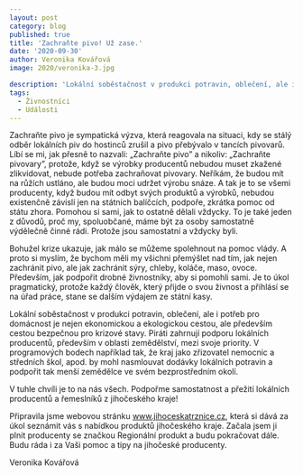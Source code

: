 ```yaml
---
layout: post
category: blog
published: true
title: 'Zachraňte pivo! Už zase.'
date: '2020-09-30'
author: Veronika Kovářová
image: 2020/veronika-3.jpg

description: 'Lokální soběstačnost v produkci potravin, oblečení, ale i potřeb pro domácnost je nejen ekonomickou a ekologickou cestou, ale především cestou bezpečnou pro krizové stavy.'
tags:
  - Živnostníci
  - Události
---
```

Zachraňte pivo je sympatická výzva, která reagovala na situaci, kdy se stálý odběr lokálních piv do hostinců zrušil a pivo přebývalo v tancích pivovarů. 
Líbí se mi, jak přesně to nazvali: „Zachraňte pivo” a nikoliv: „Zachraňte pivovary”, protože, když se výrobky producentů nebudou muset zkažené zlikvidovat, 
nebude potřeba zachraňovat pivovary. Neříkám, že budou mít na růžích ustláno, ale budou moci udržet výrobu snáze. A tak je to se všemi producenty, 
když budou mít odbyt svých produktů a výrobků, nebudou existenčně závislí jen na státních balíčcích, podpoře, zkrátka pomoc od státu zhora. 
Pomohou si sami, jak to ostatně dělali vždycky. To je také jeden z důvodů, proč my, spoluobčané, máme být za osoby samostatně výdělečně činné rádi. 
Protože jsou samostatní a vždycky byli.

Bohužel krize ukazuje, jak málo se můžeme spolehnout na pomoc vlády. A proto si myslím, že bychom měli my všichni přemýšlet nad tím, jak nejen zachránit pivo, 
ale jak zachránit sýry, chleby, koláče, maso, ovoce. Především, jak podpořit drobné živnostníky, aby si pomohli sami. 
Je to úkol pragmatický, protože každý člověk, který přijde o svou živnost a přihlásí se na úřad práce, stane se dalším výdajem ze státní kasy. 

Lokální soběstačnost v produkci potravin, oblečení, ale i potřeb pro domácnost je nejen ekonomickou a ekologickou cestou, ale především cestou bezpečnou 
pro krizové stavy. Piráti zahrnují podporu lokálních producentů, především v oblasti zemědělství, mezi svoje priority. V programových bodech například tak, 
že kraj jako zřizovatel nemocnic a středních škol, apod. by mohl nasmlouvat dodávky lokálních potravin a podpořit tak menší zemědělce ve svém bezprostředním okolí.

V tuhle chvíli je to na nás všech. Podpořme samostatnost a přežití lokálních producentů a řemeslníků z jihočeského kraje! 

Připravila jsme webovou stránku www.jihoceskatrznice.cz, která si dává za úkol seznámit vás s nabídkou produktů 
jihočeského kraje. Začala jsem ji plnit producenty se značkou Regionální produkt a budu pokračovat dále. 
Budu ráda i za Vaši pomoc a tipy na jihočeské producenty. 

Veronika Kovářová